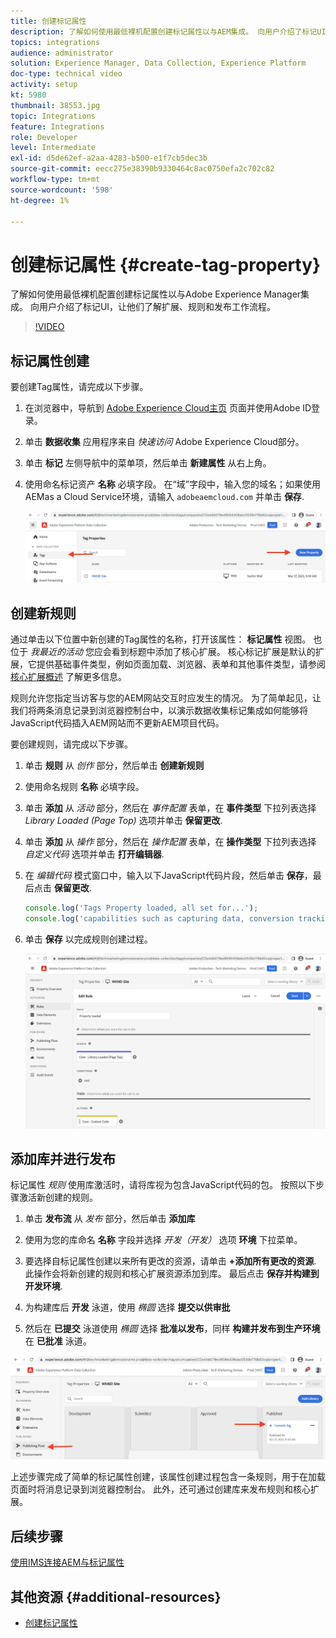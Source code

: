 ```yaml
---
title: 创建标记属性
description: 了解如何使用最低裸机配置创建标记属性以与AEM集成。 向用户介绍了标记UI，让他们了解扩展、规则和发布工作流程。
topics: integrations
audience: administrator
solution: Experience Manager, Data Collection, Experience Platform
doc-type: technical video
activity: setup
kt: 5980
thumbnail: 38553.jpg
topic: Integrations
feature: Integrations
role: Developer
level: Intermediate
exl-id: d5de62ef-a2aa-4283-b500-e1f7cb5dec3b
source-git-commit: eecc275e38390b9330464c8ac0750efa2c702c82
workflow-type: tm+mt
source-wordcount: '598'
ht-degree: 1%

---
```


# 创建标记属性 {#create-tag-property}

了解如何使用最低裸机配置创建标记属性以与Adobe Experience Manager集成。 向用户介绍了标记UI，让他们了解扩展、规则和发布工作流程。

>[!VIDEO](https://video.tv.adobe.com/v/38553?quality=12&learn=on)

## 标记属性创建

要创建Tag属性，请完成以下步骤。

1. 在浏览器中，导航到 [Adobe Experience Cloud主页](https://experience.adobe.com/) 页面并使用Adobe ID登录。

1. 单击 **数据收集** 应用程序来自 _快速访问_ Adobe Experience Cloud部分。

1. 单击 **标记** 左侧导航中的菜单项，然后单击 **新建属性** 从右上角。

1. 使用命名标记资产 **名称** 必填字段。 在“域”字段中，输入您的域名；如果使用AEMas a Cloud Service环境，请输入 `adobeaemcloud.com` 并单击 **保存**.

   ![标记属性](assets/tag-properties.png)

## 创建新规则

通过单击以下位置中新创建的Tag属性的名称，打开该属性： **标记属性** 视图。 也位于 _我最近的活动_ 您应会看到标题中添加了核心扩展。 核心标记扩展是默认的扩展，它提供基础事件类型，例如页面加载、浏览器、表单和其他事件类型，请参阅 [核心扩展概述](https://experienceleague.adobe.com/docs/experience-platform/tags/extensions/client/core/overview.html) 了解更多信息。

规则允许您指定当访客与您的AEM网站交互时应发生的情况。 为了简单起见，让我们将两条消息记录到浏览器控制台中，以演示数据收集标记集成如何能够将JavaScript代码插入AEM网站而不更新AEM项目代码。

要创建规则，请完成以下步骤。

1. 单击 **规则** 从 _创作_ 部分，然后单击 **创建新规则**

1. 使用命名规则 **名称** 必填字段。

1. 单击 **添加** 从 _活动_ 部分，然后在 _事件配置_ 表单，在 **事件类型** 下拉列表选择 _Library Loaded (Page Top)_ 选项并单击 **保留更改**.

1. 单击 **添加** 从 _操作_ 部分，然后在 _操作配置_ 表单，在 **操作类型** 下拉列表选择 _自定义代码_ 选项并单击 **打开编辑器**.

1. 在 _编辑代码_ 模式窗口中，输入以下JavaScript代码片段，然后单击 **保存**，最后点击 **保留更改**.

   ```javascript
   console.log('Tags Property loaded, all set for...');
   console.log('capabilities such as capturing data, conversion tracking and delivering unique and personalized experiences');
   ```

1. 单击 **保存** 以完成规则创建过程。

   ![新建规则](assets/new-rule.png)

## 添加库并进行发布

标记属性 _规则_ 使用库激活时，请将库视为包含JavaScript代码的包。 按照以下步骤激活新创建的规则。

1. 单击 **发布流** 从 _发布_ 部分，然后单击 **添加库**

1. 使用为您的库命名 **名称** 字段并选择 _开发（开发）_ 选项 **环境** 下拉菜单。

1. 要选择自标记属性创建以来所有更改的资源，请单击 **+添加所有更改的资源**. 此操作会将新创建的规则和核心扩展资源添加到库。 最后点击 **保存并构建到开发环境**.

1. 为构建库后 **开发** 泳道，使用 _椭圆_ 选择 **提交以供审批**

1. 然后在 **已提交** 泳道使用 _椭圆_ 选择 **批准以发布**，同样 **构建并发布到生产环境** 在 **已批准** 泳道。

![已发布库](assets/published-library.png)


上述步骤完成了简单的标记属性创建，该属性创建过程包含一条规则，用于在加载页面时将消息记录到浏览器控制台。 此外，还可通过创建库来发布规则和核心扩展。

## 后续步骤

[使用IMS连接AEM与标记属性](connect-aem-tag-property-using-ims.md)


## 其他资源 {#additional-resources}

* [创建标记属性](https://experienceleague.adobe.com/docs/platform-learn/implement-in-websites/configure-tags/create-a-property.html)

